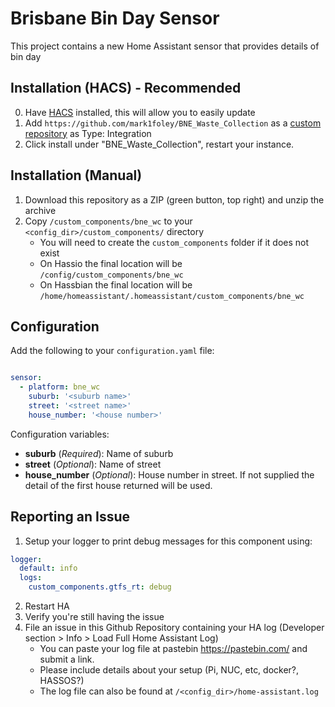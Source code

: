 # Brisbane Bin Day Sensor

This project contains a new Home Assistant sensor that provides details of bin day

## Installation (HACS) - Recommended
0. Have [HACS](https://custom-components.github.io/hacs/installation/manual/) installed, this will allow you to easily update
1. Add `https://github.com/mark1foley/BNE_Waste_Collection` as a [custom repository](https://custom-components.github.io/hacs/usage/settings/#add-custom-repositories) as Type: Integration
2. Click install under "BNE_Waste_Collection", restart your instance.

## Installation (Manual)
1. Download this repository as a ZIP (green button, top right) and unzip the archive
2. Copy `/custom_components/bne_wc` to your `<config_dir>/custom_components/` directory
   * You will need to create the `custom_components` folder if it does not exist
   * On Hassio the final location will be `/config/custom_components/bne_wc`
   * On Hassbian the final location will be `/home/homeassistant/.homeassistant/custom_components/bne_wc`

## Configuration

Add the following to your `configuration.yaml` file:

```yaml

sensor:
  - platform: bne_wc
    suburb: '<suburb name>'
    street: '<street name>'
    house_number: '<house number>'
```

Configuration variables:

- **suburb** (*Required*): Name of suburb
- **street** (*Optional*): Name of street
- **house_number** (*Optional*): House number in street.  If not supplied the detail of the first house returned will be used.

## Reporting an Issue

1. Setup your logger to print debug messages for this component using:
```yaml
logger:
  default: info
  logs:
    custom_components.gtfs_rt: debug
```
2. Restart HA
3. Verify you're still having the issue
4. File an issue in this Github Repository containing your HA log (Developer section > Info > Load Full Home Assistant Log)
   * You can paste your log file at pastebin https://pastebin.com/ and submit a link.
   * Please include details about your setup (Pi, NUC, etc, docker?, HASSOS?)
   * The log file can also be found at `/<config_dir>/home-assistant.log`
